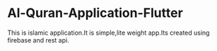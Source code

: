 # Al-Quran-Application-Flutter
This is islamic application.It is simple,lite weight app.Its created using firebase and rest api.
